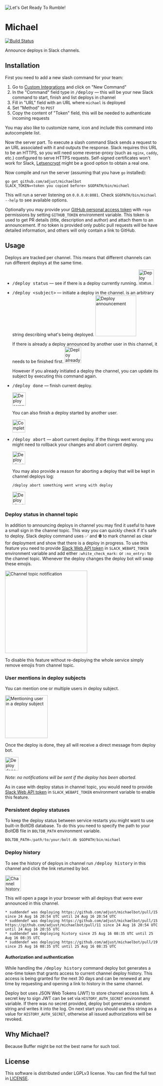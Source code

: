 ![Let's Get Ready To Rumble!](../master/docs/michael-buffer.jpg)

Michael
=======

[![Build Status](https://travis-ci.org/andrewslotin/michael.svg?branch=master)](https://travis-ci.org/andrewslotin/michael)

Announce deploys in Slack channels.

Installation
------------

First you need to add a new slash command for your team:

1. Go to [Custom Integrations](https://api.slack.com/custom-integrations) and click on "New Command"
2. In the "Command" field type in <kbd>/deploy</kbd> — this will be your new Slack command to start, finish and list deploys in channel
3. Fill in "URL" field with an URL where `michael` is deployed
4. Set "Method" to `POST`
5. Copy the content of "Token" field, this will be needed to authenticate incoming requests

You may also like to customize name, icon and include this command into autocomplete list.

Now the server part. To execute a slash command Slack sends a request to an URL associated with it and outputs the response.
Slack requires this URL to be an HTTPS, so you will need some reverse-proxy (such as `nginx`, `caddy`, etc.) configured to serve HTTPS requests.
Self-signed certificates won't work for Slack, [Letsencrypt](https://letsencrypt.org) might be a good option to obtain a real one.

Now compile and run the server (assuming that you have `go` installed):

```
go get github.com/adjust/michaelbot
SLACK_TOKEN=<token you copied before> $GOPATH/bin/michael
```

This will run a server listening on `0.0.0.0:8081`. Check `$GOPATH/bin/michael --help` to see available options.

Optionally you may provide your [GitHub personal access token](https://github.com/settings/tokens) with `repo` permissions by
setting `GITHUB_TOKEN` environment variable. This token is used to get PR details (title, description and author) and attach them to an announcement.
If no token is provided only public pull requests will be have detailed information, and others will only contain a link to GitHub.

Usage
-----

Deploys are tracked per channel. This means that different channels can run different deploys at the same time.

* <kbd>/deploy status</kbd> — see if there is a deploy currently running.
    <img src="../master/docs/deploy-status.png" alt="Deploy status response" height="50">
* <kbd>/deploy &lt;subject&gt;</kbd> — initiate a deploy in the channel. <subject> is an arbitrary string describing what's being deployed.
    <img src="../master/docs/deploy-start.png" alt="Deploy announcement" height="134">

    If there is already a deploy announced by another user in this channel, it needs to be finished first.
    <img src="../master/docs/deploy-running.png" alt="Deploy already started message" height="54">
    
    However if you already initiated a deploy the channel, you can update its subject by executing this command again.
* <kbd>/deploy done</kbd> — finish current deploy.

    <img src="../master/docs/deploy-done.png" alt="Deploy completion announcement" height="44">
    
    You can also finish a deploy started by another user.
    
    <img src="../master/docs/deploy-finish-other.png" alt="Complete unfinished deploy" height="42">

* <kbd>/deploy abort</kbd> — abort current deploy.
    If the things went wrong you might need to rollback your changes and abort current deploy.

    <img src="../master/docs/deploy-abort.png" alt="Deploy aborted announcement" height="42">

    You may also provide a reason for aborting a deploy that will be kept in channel deploys log:
    ```
    /deploy abort something went wrong with deploy
    ```

    <img src="../master/docs/deploy-abort-reason.png" alt="Deploy aborted with reason announcement" height="42">

### Deploy status in channel topic

In addition to announcing deploys in channel you may find it useful to have a small sign in the channel topic. This way you can quickly check
if it's safe to deploy. Slack deploy command uses :white_check_mark: and :no_entry: to mark channel as clear for deployment and show that there
is a deploy in progress. To use this feature you need to provide [Slack Web API token](https://api.slack.com/docs/oauth-test-tokens) in
`SLACK_WEBAPI_TOKEN` environment variable and add either `:white_check_mark:` or `:no_entry:` to the channel topic. Whenever the deploy changes
the deploy bot will swap these emojis.

<img src="../master/docs/topic-deploy.png" alt="Channel topic notification" height="270">

To disable this feature without re-deploying the whole service simply remove emojis from channel topic.

### User mentions in deploy subjects

You can mention one or multiple users in deploy subject.

<img src="../master/docs/deploy-mention.png" alt="Mentioning user in a deploy subject" height="140">

Once the deploy is done, they all will receive a direct message from deploy bot.

<img src="../master/docs/deploy-mention-notification.png" alt="Deploy done direct message notification" height="44">

*Note: no notifications will be sent if the deploy has been aborted.*

As in case with deploy status in channel topic, you would need to provide [Slack Web API token](https://api.slack.com/docs/oauth-test-tokens) in
`SLACK_WEBAPI_TOKEN` environment variable to enable this feature.

### Persistent deploy statuses

To keep the deploy status between service restarts you might want to use built-in BoltDB database. To do this you need to specify the path to
your BoltDB file in `BOLTDB_PATH` environment variable.

```go
BOLTDB_PATH=/path/to/your/bolt.db $GOPATH/bin/michael
```

### Deploy history

To see the history of deploys in channel run <kbd>/deploy history</kbd> in this channel and click the link returned by bot.

<img src="../master/docs/deploy-history.png" alt="Channel history link" height="52">

This will open a page in your browser with all deploys that were ever announced in this channel.

```
* suddendef was deploying https://github.com/adjust/michaelbot/pull/15 since 24 Aug 16 20:54 UTC until 24 Aug 16 20:54 UTC
* suddendef was deploying https://github.com/adjust/michaelbot/pull/15 https://github.com/adjust/michaelbot/pull/11 since 24 Aug 16 20:54 UTC until 24 Aug 16 20:55 UTC
* suddendef was deploying history since 25 Aug 16 08:35 UTC until 25 Aug 16 08:35 UTC
* suddendef was deploying https://github.com/adjust/michaelbot/pull/19 since 25 Aug 16 08:35 UTC until 25 Aug 16 08:35 UTC
```

#### Authorization and authentication

While handling the <kbd>/deploy history</kbd> command deploy bot generates a one-time token that grants access to current channel
deploy history. This access is being granted for the next 30 days and can be renewed at any time by requesting and opening a link
to history in the same channel.

Deploy bot uses JSON Web Tokens (JWT) to store channel access lists. A secret key to sign JWT can be set via `HISTORY_AUTH_SECRET`
environment variable. If there was no secret provided, deploy bot generates a random string and writes it into the log. On next
start you should use this string as a value for `HISTORY_AUTH_SECRET`, otherwise all issued authorizations will be revoked.

Why Michael?
------------

Because Buffer might be not the best name for such tool.

License
-------

This software is distributed under LGPLv3 license. You can find the full text in [LICENSE](../master/LICENSE).
